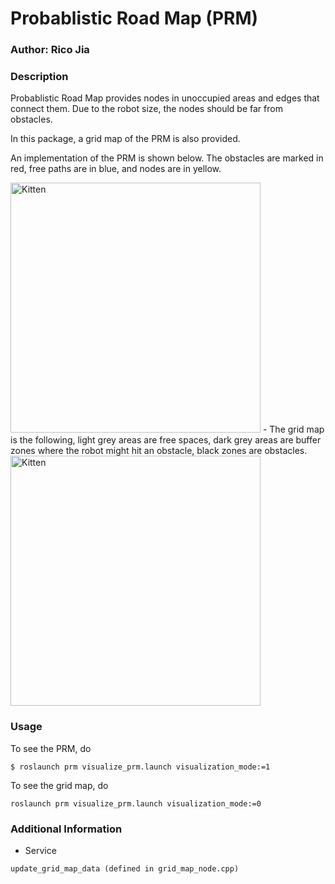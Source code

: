 # Probablistic Road Map (PRM)

### Author: Rico Jia

### Description
Probablistic Road Map provides nodes in unoccupied areas and edges that connect them. 
Due to the robot size, the nodes should be far from obstacles. 

In this package, a grid map of the PRM is also provided. 

An implementation of the PRM is shown below. The obstacles are marked in red, free paths are in blue, 
 and nodes are in yellow. 

 <img src="https://user-images.githubusercontent.com/39393023/79608851-4dc1af00-80bb-11ea-80ac-ce465d7ddabb.png" alt="Kitten" title="A cute kitten" width="400" />
-  
The grid map is the following, light grey areas are free spaces, dark grey areas are buffer zones where the robot might hit an obstacle, 
black zones are obstacles.   
 <img src="https://user-images.githubusercontent.com/39393023/79704567-ab9af600-8277-11ea-81d2-f29b19eb05c2.png" alt="Kitten" title="A cute kitten" width="400" />

                                                                                                                                               
### Usage
To see the PRM, do
```
$ roslaunch prm visualize_prm.launch visualization_mode:=1
```

To see the grid map, do
```$xslt
roslaunch prm visualize_prm.launch visualization_mode:=0
```

### Additional Information
- Service
 ```
update_grid_map_data (defined in grid_map_node.cpp)
 ```